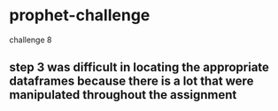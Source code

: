 # prophet-challenge
challenge 8
## step 3 was difficult in locating the appropriate dataframes because there is a lot that were manipulated throughout the assignment
